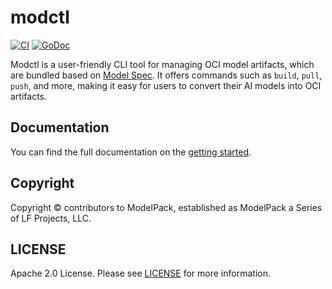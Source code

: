 # modctl

[![CI](https://github.com/modelpack/modctl/actions/workflows/ci.yml/badge.svg?branch=main)](https://github.com/modelpack/modctl/actions/workflows/ci.yml)
[![GoDoc](https://godoc.org/github.com/modelpack/modctl?status.svg)](https://godoc.org/github.com/modelpack/modctl)

Modctl is a user-friendly CLI tool for managing OCI model artifacts, which are bundled based on [Model Spec](https://github.com/modelpack/model-spec).
It offers commands such as `build`, `pull`, `push`, and more, making it easy for users to convert their AI models into OCI artifacts.

## Documentation

You can find the full documentation on the [getting started](./docs/getting-started.md).

## Copyright

Copyright © contributors to ModelPack, established as ModelPack a Series of LF Projects, LLC.

## LICENSE

Apache 2.0 License. Please see [LICENSE](LICENSE) for more information.
